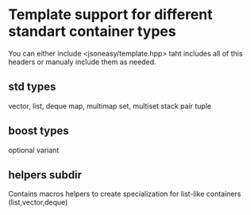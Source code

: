 Template support for different standart container types
===========

You can either include <jsoneasy/template.hpp> taht includes all of this headers
or manualy include them as needed.

std types
--------------
vector, list, deque
map, multimap
set, multiset
stack
pair
tuple

boost types
--------------
optional
variant


helpers subdir
--------------
Contains macros helpers to create specialization for list-like containers (list,vector,deque)